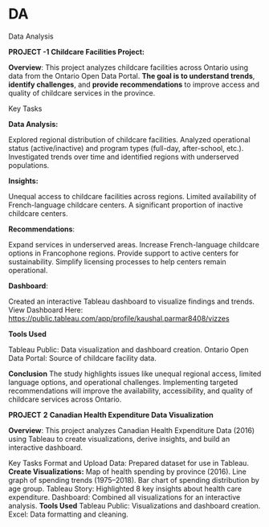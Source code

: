 # DA
Data Analysis

**PROJECT -1 Childcare Facilities Project:**

**Overview**: This project analyzes childcare facilities across Ontario using data from the Ontario Open Data Portal. **The goal is to understand trends**, **identify challenges**, and **provide recommendations** to improve access and quality of childcare services in the province.

Key Tasks

**Data Analysis:**

Explored regional distribution of childcare facilities.
Analyzed operational status (active/inactive) and program types (full-day, after-school, etc.).
Investigated trends over time and identified regions with underserved populations.

**Insights:**

Unequal access to childcare facilities across regions.
Limited availability of French-language childcare centers.
A significant proportion of inactive childcare centers.

**Recommendations**:

Expand services in underserved areas.
Increase French-language childcare options in Francophone regions.
Provide support to active centers for sustainability.
Simplify licensing processes to help centers remain operational.

**Dashboard**:

Created an interactive Tableau dashboard to visualize findings and trends.
View Dashboard Here:  https://public.tableau.com/app/profile/kaushal.parmar8408/vizzes 

**Tools Used**

Tableau Public: Data visualization and dashboard creation.
Ontario Open Data Portal: Source of childcare facility data.

**Conclusion**
The study highlights issues like unequal regional access, limited language options, and operational challenges. Implementing targeted recommendations will improve the availability, accessibility, and quality of childcare services across Ontario.


**PROJECT** **2** **Canadian Health Expenditure Data Visualization**

**Overview**: This project analyzes Canadian Health Expenditure Data (2016) using Tableau to create visualizations, derive insights, and build an interactive dashboard.

Key Tasks
Format and Upload Data: Prepared dataset for use in Tableau.
**Create Visualizations:**
Map of health spending by province (2016).
Line graph of spending trends (1975–2018).
Bar chart of spending distribution by age group.
Tableau Story: Highlighted 8 key insights about health care expenditure.
Dashboard: Combined all visualizations for an interactive analysis.
**Tools Used**
Tableau Public: Visualizations and dashboard creation.
Excel: Data formatting and cleaning.


